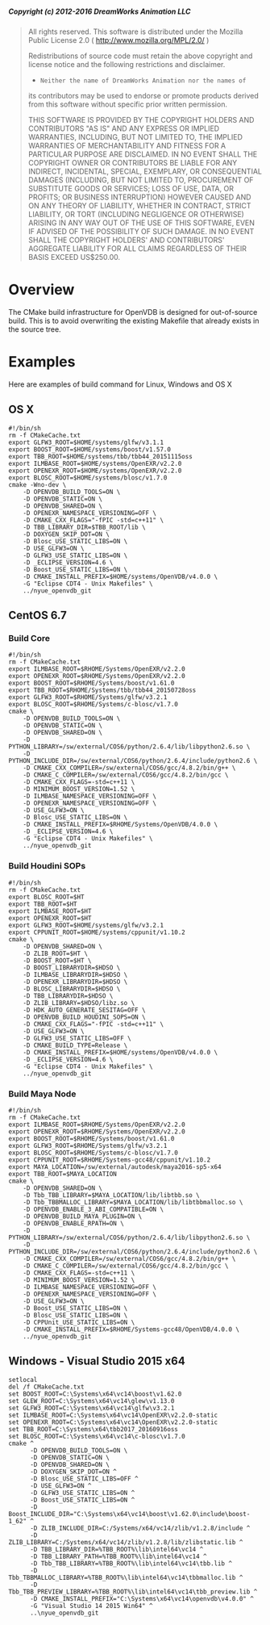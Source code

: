 ##### Copyright (c) 2012-2016 DreamWorks Animation LLC

> All rights reserved. This software is distributed under the
> Mozilla Public License 2.0 ( http://www.mozilla.org/MPL/2.0/ )
>
> Redistributions of source code must retain the above copyright
> and license notice and the following restrictions and disclaimer.
>
> *     Neither the name of DreamWorks Animation nor the names of
> its contributors may be used to endorse or promote products derived
> from this software without specific prior written permission.
>
> THIS SOFTWARE IS PROVIDED BY THE COPYRIGHT HOLDERS AND CONTRIBUTORS
> "AS IS" AND ANY EXPRESS OR IMPLIED WARRANTIES, INCLUDING, BUT NOT
> LIMITED TO, THE IMPLIED WARRANTIES OF MERCHANTABILITY AND FITNESS FOR
> A PARTICULAR PURPOSE ARE DISCLAIMED. IN NO EVENT SHALL THE COPYRIGHT
> OWNER OR CONTRIBUTORS BE LIABLE FOR ANY INDIRECT, INCIDENTAL,
> SPECIAL, EXEMPLARY, OR CONSEQUENTIAL DAMAGES (INCLUDING, BUT NOT
> LIMITED TO, PROCUREMENT OF SUBSTITUTE GOODS OR SERVICES; LOSS OF USE,
> DATA, OR PROFITS; OR BUSINESS INTERRUPTION) HOWEVER CAUSED AND ON ANY
> THEORY OF LIABILITY, WHETHER IN CONTRACT, STRICT LIABILITY, OR TORT
> (INCLUDING NEGLIGENCE OR OTHERWISE) ARISING IN ANY WAY OUT OF THE USE
> OF THIS SOFTWARE, EVEN IF ADVISED OF THE POSSIBILITY OF SUCH DAMAGE.
> IN NO EVENT SHALL THE COPYRIGHT HOLDERS' AND CONTRIBUTORS' AGGREGATE
> LIABILITY FOR ALL CLAIMS REGARDLESS OF THEIR BASIS EXCEED US$250.00.


# Overview

The CMake build infrastructure for OpenVDB is designed for out-of-source build. This is to avoid overwriting the existing Makefile that already exists in the source tree.

# Examples

Here are examples of build command for Linux, Windows and OS X

## OS X

```{r, engine='bash', count_lines}
#!/bin/sh
rm -f CMakeCache.txt
export GLFW3_ROOT=$HOME/systems/glfw/v3.1.1
export BOOST_ROOT=$HOME/systems/boost/v1.57.0
export TBB_ROOT=$HOME/systems/tbb/tbb44_20151115oss
export ILMBASE_ROOT=$HOME/systems/OpenEXR/v2.2.0
export OPENEXR_ROOT=$HOME/systems/OpenEXR/v2.2.0
export BLOSC_ROOT=$HOME/systems/blosc/v1.7.0
cmake -Wno-dev \
    -D OPENVDB_BUILD_TOOLS=ON \
    -D OPENVDB_STATIC=ON \
    -D OPENVDB_SHARED=ON \
    -D OPENEXR_NAMESPACE_VERSIONING=OFF \
    -D CMAKE_CXX_FLAGS="-fPIC -std=c++11" \
    -D TBB_LIBRARY_DIR=$TBB_ROOT/lib \
    -D DOXYGEN_SKIP_DOT=ON \
    -D Blosc_USE_STATIC_LIBS=ON \
    -D USE_GLFW3=ON \
    -D GLFW3_USE_STATIC_LIBS=ON \
    -D _ECLIPSE_VERSION=4.6 \
    -D Boost_USE_STATIC_LIBS=ON \
    -D CMAKE_INSTALL_PREFIX=$HOME/systems/OpenVDB/v4.0.0 \
    -G "Eclipse CDT4 - Unix Makefiles" \
    ../nyue_openvdb_git
```


## CentOS 6.7

### Build Core
```{r, engine='bash', count_lines}
#!/bin/sh
rm -f CMakeCache.txt
export ILMBASE_ROOT=$RHOME/Systems/OpenEXR/v2.2.0
export OPENEXR_ROOT=$RHOME/Systems/OpenEXR/v2.2.0
export BOOST_ROOT=$RHOME/Systems/boost/v1.61.0
export TBB_ROOT=$RHOME/Systems/tbb/tbb44_20150728oss
export GLFW3_ROOT=$RHOME/Systems/glfw/v3.2.1
export BLOSC_ROOT=$RHOME/Systems/c-blosc/v1.7.0
cmake \
    -D OPENVDB_BUILD_TOOLS=ON \
    -D OPENVDB_STATIC=ON \
    -D OPENVDB_SHARED=ON \
    -D PYTHON_LIBRARY=/sw/external/COS6/python/2.6.4/lib/libpython2.6.so \
    -D PYTHON_INCLUDE_DIR=/sw/external/COS6/python/2.6.4/include/python2.6 \
    -D CMAKE_CXX_COMPILER=/sw/external/COS6/gcc/4.8.2/bin/g++ \
    -D CMAKE_C_COMPILER=/sw/external/COS6/gcc/4.8.2/bin/gcc \
    -D CMAKE_CXX_FLAGS=-std=c++11 \
    -D MINIMUM_BOOST_VERSION=1.52 \
    -D ILMBASE_NAMESPACE_VERSIONING=OFF \
    -D OPENEXR_NAMESPACE_VERSIONING=OFF \
    -D USE_GLFW3=ON \
    -D Blosc_USE_STATIC_LIBS=ON \
    -D CMAKE_INSTALL_PREFIX=$RHOME/Systems/OpenVDB/4.0.0 \
    -D _ECLIPSE_VERSION=4.6 \
    -G "Eclipse CDT4 - Unix Makefiles" \
    ../nyue_openvdb_git
```
### Build Houdini SOPs
```{r, engine='bash', count_lines}
#!/bin/sh
rm -f CMakeCache.txt
export BLOSC_ROOT=$HT
export TBB_ROOT=$HT
export ILMBASE_ROOT=$HT
export OPENEXR_ROOT=$HT
export GLFW3_ROOT=$HOME/systems/glfw/v3.2.1
export CPPUNIT_ROOT=$HOME/systems/cppunit/v1.10.2
cmake \
    -D OPENVDB_SHARED=ON \
    -D ZLIB_ROOT=$HT \
    -D BOOST_ROOT=$HT \
    -D BOOST_LIBRARYDIR=$HDSO \
    -D ILMBASE_LIBRARYDIR=$HDSO \
    -D OPENEXR_LIBRARYDIR=$HDSO \
    -D BLOSC_LIBRARYDIR=$HDSO \
    -D TBB_LIBRARYDIR=$HDSO \
    -D ZLIB_LIBRARY=$HDSO/libz.so \
    -D HDK_AUTO_GENERATE_SESITAG=OFF \
    -D OPENVDB_BUILD_HOUDINI_SOPS=ON \
    -D CMAKE_CXX_FLAGS="-fPIC -std=c++11" \
    -D USE_GLFW3=ON \
    -D GLFW3_USE_STATIC_LIBS=OFF \
    -D CMAKE_BUILD_TYPE=Release \
    -D CMAKE_INSTALL_PREFIX=$HOME/systems/OpenVDB/v4.0.0 \
    -D _ECLIPSE_VERSION=4.6 \
    -G "Eclipse CDT4 - Unix Makefiles" \
    ../nyue_openvdb_git
```
### Build Maya Node
```{r, engine='bash', count_lines}
#!/bin/sh
rm -f CMakeCache.txt
export ILMBASE_ROOT=$RHOME/Systems/OpenEXR/v2.2.0
export OPENEXR_ROOT=$RHOME/Systems/OpenEXR/v2.2.0
export BOOST_ROOT=$RHOME/Systems/boost/v1.61.0
export GLFW3_ROOT=$RHOME/Systems/glfw/v3.2.1
export BLOSC_ROOT=$RHOME/Systems/c-blosc/v1.7.0
export CPPUNIT_ROOT=$RHOME/Systems-gcc48/cppunit/v1.10.2
export MAYA_LOCATION=/sw/external/autodesk/maya2016-sp5-x64
export TBB_ROOT=$MAYA_LOCATION
cmake \
    -D OPENVDB_SHARED=ON \
    -D Tbb_TBB_LIBRARY=$MAYA_LOCATION/lib/libtbb.so \
    -D Tbb_TBBMALLOC_LIBRARY=$MAYA_LOCATION/lib/libtbbmalloc.so \
    -D OPENVDB_ENABLE_3_ABI_COMPATIBLE=ON \
    -D OPENVDB_BUILD_MAYA_PLUGIN=ON \
    -D OPENVDB_ENABLE_RPATH=ON \
    -D PYTHON_LIBRARY=/sw/external/COS6/python/2.6.4/lib/libpython2.6.so \
    -D PYTHON_INCLUDE_DIR=/sw/external/COS6/python/2.6.4/include/python2.6 \
    -D CMAKE_CXX_COMPILER=/sw/external/COS6/gcc/4.8.2/bin/g++ \
    -D CMAKE_C_COMPILER=/sw/external/COS6/gcc/4.8.2/bin/gcc \
    -D CMAKE_CXX_FLAGS=-std=c++11 \
    -D MINIMUM_BOOST_VERSION=1.52 \
    -D ILMBASE_NAMESPACE_VERSIONING=OFF \
    -D OPENEXR_NAMESPACE_VERSIONING=OFF \
    -D USE_GLFW3=ON \
    -D Boost_USE_STATIC_LIBS=ON \
    -D Blosc_USE_STATIC_LIBS=ON \
    -D CPPUnit_USE_STATIC_LIBS=ON \
    -D CMAKE_INSTALL_PREFIX=$RHOME/Systems-gcc48/OpenVDB/4.0.0 \
    ../nyue_openvdb_git
```


## Windows - Visual Studio 2015 x64

```{r, engine='bash', count_lines}
setlocal
del /f CMakeCache.txt
set BOOST_ROOT=C:\Systems\x64\vc14\boost\v1.62.0
set GLEW_ROOT=C:\Systems\x64\vc14\glew\v1.13.0
set GLFW3_ROOT=C:\Systems\x64\vc14\glfw\v3.2.1
set ILMBASE_ROOT=C:\Systems\x64\vc14\OpenEXR\v2.2.0-static
set OPENEXR_ROOT=C:\Systems\x64\vc14\OpenEXR\v2.2.0-static
set TBB_ROOT=C:\Systems\x64\tbb2017_20160916oss
set BLOSC_ROOT=C:\Systems\x64\vc14\c-blosc\v1.7.0
cmake ^
      -D OPENVDB_BUILD_TOOLS=ON \
      -D OPENVDB_STATIC=ON \
      -D OPENVDB_SHARED=ON \
      -D DOXYGEN_SKIP_DOT=ON ^
      -D Blosc_USE_STATIC_LIBS=OFF ^
      -D USE_GLFW3=ON ^
      -D GLFW3_USE_STATIC_LIBS=ON ^
      -D Boost_USE_STATIC_LIBS=ON ^
      -D Boost_INCLUDE_DIR="C:\Systems\x64\vc14\boost\v1.62.0\include\boost-1_62" ^
      -D ZLIB_INCLUDE_DIR=C:/Systems/x64/vc14/zlib/v1.2.8/include ^
      -D ZLIB_LIBRARY=C:/Systems/x64/vc14/zlib/v1.2.8/lib/zlibstatic.lib ^
      -D TBB_LIBRARY_DIR=%TBB_ROOT%\lib\intel64\vc14 ^
      -D TBB_LIBRARY_PATH=%TBB_ROOT%\lib\intel64\vc14 ^
      -D Tbb_TBB_LIBRARY=%TBB_ROOT%\lib\intel64\vc14\tbb.lib ^
      -D Tbb_TBBMALLOC_LIBRARY=%TBB_ROOT%\lib\intel64\vc14\tbbmalloc.lib ^
      -D Tbb_TBB_PREVIEW_LIBRARY=%TBB_ROOT%\lib\intel64\vc14\tbb_preview.lib ^
      -D CMAKE_INSTALL_PREFIX="C:\Systems\x64\vc14\openvdb\v4.0.0" ^
      -G "Visual Studio 14 2015 Win64" ^
      ..\nyue_openvdb_git
```
